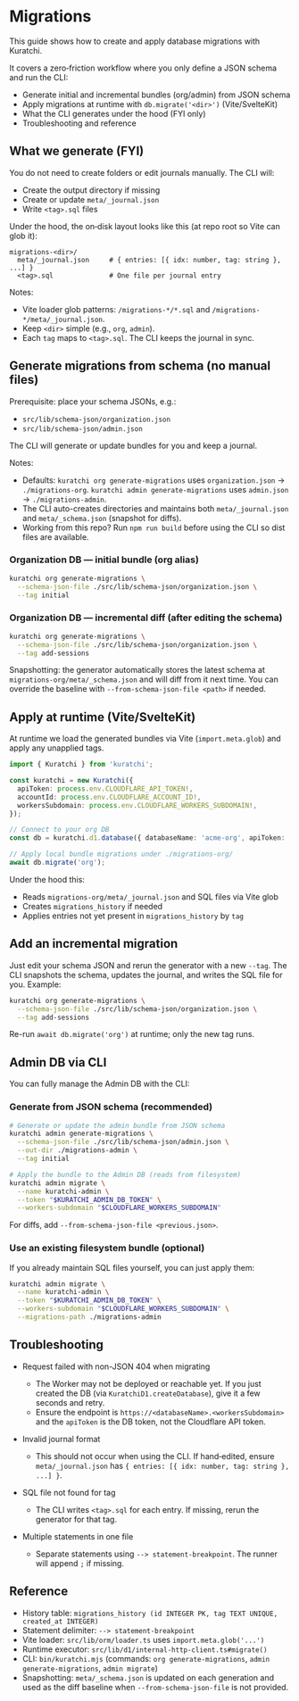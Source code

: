 # Migrations

This guide shows how to create and apply database migrations with Kuratchi.

It covers a zero‑friction workflow where you only define a JSON schema and run the CLI:
- Generate initial and incremental bundles (org/admin) from JSON schema
- Apply migrations at runtime with `db.migrate('<dir>')` (Vite/SvelteKit)
- What the CLI generates under the hood (FYI only)
- Troubleshooting and reference

## What we generate (FYI)

You do not need to create folders or edit journals manually. The CLI will:
- Create the output directory if missing
- Create or update `meta/_journal.json`
- Write `<tag>.sql` files

Under the hood, the on‑disk layout looks like this (at repo root so Vite can glob it):

```
migrations-<dir>/
  meta/_journal.json     # { entries: [{ idx: number, tag: string }, ...] }
  <tag>.sql              # One file per journal entry
```

Notes:
- Vite loader glob patterns: `/migrations-*/*.sql` and `/migrations-*/meta/_journal.json`.
- Keep `<dir>` simple (e.g., `org`, `admin`).
- Each `tag` maps to `<tag>.sql`. The CLI keeps the journal in sync.

## Generate migrations from schema (no manual files)

Prerequisite: place your schema JSONs, e.g.:
- `src/lib/schema-json/organization.json`
- `src/lib/schema-json/admin.json`

The CLI will generate or update bundles for you and keep a journal.

Notes:
- Defaults: `kuratchi org generate-migrations` uses `organization.json` -> `./migrations-org`. `kuratchi admin generate-migrations` uses `admin.json` -> `./migrations-admin`.
- The CLI auto-creates directories and maintains both `meta/_journal.json` and `meta/_schema.json` (snapshot for diffs).
- Working from this repo? Run `npm run build` before using the CLI so dist files are available.

### Organization DB — initial bundle (org alias)

```sh
kuratchi org generate-migrations \
  --schema-json-file ./src/lib/schema-json/organization.json \
  --tag initial
```

### Organization DB — incremental diff (after editing the schema)

```sh
kuratchi org generate-migrations \
  --schema-json-file ./src/lib/schema-json/organization.json \
  --tag add-sessions
```

Snapshotting: the generator automatically stores the latest schema at `migrations-org/meta/_schema.json` and will diff from it next time. You can override the baseline with `--from-schema-json-file <path>` if needed.

## Apply at runtime (Vite/SvelteKit)

At runtime we load the generated bundles via Vite (`import.meta.glob`) and apply any unapplied tags.

```ts
import { Kuratchi } from 'kuratchi';

const kuratchi = new Kuratchi({
  apiToken: process.env.CLOUDFLARE_API_TOKEN!,
  accountId: process.env.CLOUDFLARE_ACCOUNT_ID!,
  workersSubdomain: process.env.CLOUDFLARE_WORKERS_SUBDOMAIN!,
});

// Connect to your org DB
const db = kuratchi.d1.database({ databaseName: 'acme-org', apiToken: '<org_db_token>' });

// Apply local bundle migrations under ./migrations-org/
await db.migrate('org');
```

Under the hood this:
- Reads `migrations-org/meta/_journal.json` and SQL files via Vite glob
- Creates `migrations_history` if needed
- Applies entries not yet present in `migrations_history` by `tag`

## Add an incremental migration

Just edit your schema JSON and rerun the generator with a new `--tag`. The CLI snapshots the schema, updates the journal, and writes the SQL file for you. Example:

```sh
kuratchi org generate-migrations \
  --schema-json-file ./src/lib/schema-json/organization.json \
  --tag add-sessions
```

Re-run `await db.migrate('org')` at runtime; only the new tag runs.

## Admin DB via CLI

You can fully manage the Admin DB with the CLI:

### Generate from JSON schema (recommended)

```sh
# Generate or update the admin bundle from JSON schema
kuratchi admin generate-migrations \
  --schema-json-file ./src/lib/schema-json/admin.json \
  --out-dir ./migrations-admin \
  --tag initial

# Apply the bundle to the Admin DB (reads from filesystem)
kuratchi admin migrate \
  --name kuratchi-admin \
  --token "$KURATCHI_ADMIN_DB_TOKEN" \
  --workers-subdomain "$CLOUDFLARE_WORKERS_SUBDOMAIN"
```

For diffs, add `--from-schema-json-file <previous.json>`.

### Use an existing filesystem bundle (optional)

If you already maintain SQL files yourself, you can just apply them:

```sh
kuratchi admin migrate \
  --name kuratchi-admin \
  --token "$KURATCHI_ADMIN_DB_TOKEN" \
  --workers-subdomain "$CLOUDFLARE_WORKERS_SUBDOMAIN" \
  --migrations-path ./migrations-admin
```

## Troubleshooting

- Request failed with non-JSON 404 when migrating
  - The Worker may not be deployed or reachable yet. If you just created the DB (via `KuratchiD1.createDatabase`), give it a few seconds and retry.
  - Ensure the endpoint is `https://<databaseName>.<workersSubdomain>` and the `apiToken` is the DB token, not the Cloudflare API token.

- Invalid journal format
  - This should not occur when using the CLI. If hand‑edited, ensure `meta/_journal.json` has `{ entries: [{ idx: number, tag: string }, ...] }`.

- SQL file not found for tag
  - The CLI writes `<tag>.sql` for each entry. If missing, rerun the generator for that tag.

- Multiple statements in one file
  - Separate statements using `--> statement-breakpoint`. The runner will append `;` if missing.

## Reference

- History table: `migrations_history (id INTEGER PK, tag TEXT UNIQUE, created_at INTEGER)`
- Statement delimiter: `--> statement-breakpoint`
- Vite loader: `src/lib/orm/loader.ts` uses `import.meta.glob('...')`
- Runtime executor: `src/lib/d1/internal-http-client.ts#migrate()`
- CLI: `bin/kuratchi.mjs` (commands: `org generate-migrations`, `admin generate-migrations`, `admin migrate`)
- Snapshotting: `meta/_schema.json` is updated on each generation and used as the diff baseline when `--from-schema-json-file` is not provided.
